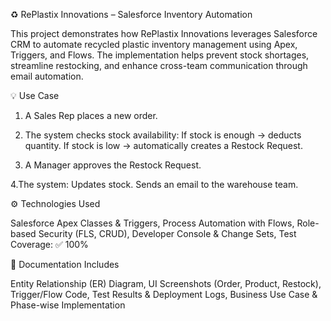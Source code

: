 ♻️ RePlastix Innovations – Salesforce Inventory Automation

This project demonstrates how RePlastix Innovations leverages Salesforce CRM to automate recycled plastic inventory management using Apex, Triggers, and Flows. The implementation helps prevent stock shortages, streamline restocking, and enhance cross-team communication through email automation.

💡 Use Case

1. A Sales Rep places a new order.

2. The system checks stock availability:
    If stock is enough → deducts quantity.
    If stock is low → automatically creates a Restock Request.

3. A Manager approves the Restock Request.

4.The system:
    Updates stock.
    Sends an email to the warehouse team.

⚙️ Technologies Used

Salesforce Apex Classes & Triggers,
Process Automation with Flows,
Role-based Security (FLS, CRUD),
Developer Console & Change Sets,
Test Coverage: ✅ 100%

📸 Documentation Includes

Entity Relationship (ER) Diagram,
UI Screenshots (Order, Product, Restock),
Trigger/Flow Code,
Test Results & Deployment Logs,
Business Use Case & Phase-wise Implementation
